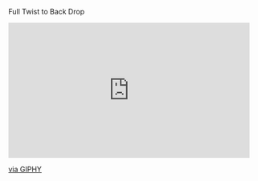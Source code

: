 Full Twist to Back Drop


<iframe src="https://giphy.com/embed/BAciA8upJBSl46TBlt" width="480" height="270" frameBorder="0" class="giphy-embed" allowFullScreen></iframe><p><a href="https://giphy.com/gifs/BAciA8upJBSl46TBlt">via GIPHY</a></p>
